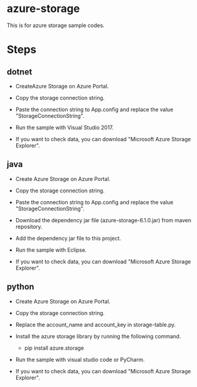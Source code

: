 # azure-storage
This is for azure storage sample codes.

# Steps

## dotnet

* CreateAzure Storage on Azure Portal. 

* Copy the storage connection string.

* Paste the connection string to App.config and replace the value "StorageConnectionString". 

* Run the sample with Visual Studio 2017.

* If you want to check data, you can download "Microsoft Azure Storage Explorer".

## java
* Create Azure Storage on Azure Portal.

* Copy the storage connection string.

* Paste the connection string to App.config and replace the value "StorageConnectionString". 

* Download the dependency jar file (azure-storage-6.1.0.jar) from maven repository.

* Add the dependency jar file to this project.

* Run the sample with Eclipse.

* If you want to check data, you can download "Microsoft Azure Storage Explorer".

## python
* Create Azure Storage on Azure Portal.

* Copy the storage connection string.

* Replace the account_name and account_key in storage-table.py.

* Install the azure storage library by running the following command.
    * pip install azure.storage

* Run the sample with visual studio code or PyCharm.

* If you want to check data, you can download "Microsoft Azure Storage Explorer".